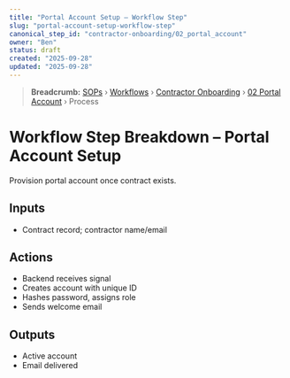 ```yaml
---
title: "Portal Account Setup – Workflow Step"
slug: "portal-account-setup-workflow-step"
canonical_step_id: "contractor-onboarding/02_portal_account"
owner: "Ben"
status: draft
created: "2025-09-28"
updated: "2025-09-28"
---
```


> **Breadcrumb:** [SOPs](/docs/sop/README.md) › [Workflows](/docs/sop/workflow/README.md) › [Contractor Onboarding](../) › [02 Portal Account](../02_portal_account/README.md) › Process


# Workflow Step Breakdown – Portal Account Setup

Provision portal account once contract exists.

## Inputs
- Contract record; contractor name/email

## Actions
- Backend receives signal  
- Creates account with unique ID  
- Hashes password, assigns role  
- Sends welcome email

## Outputs
- Active account  
- Email delivered
